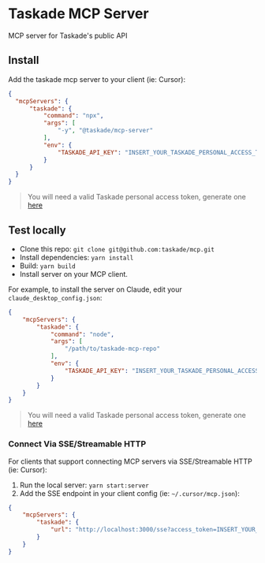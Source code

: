 # Taskade MCP Server

MCP server for Taskade's public API

## Install

Add the taskade mcp server to your client (ie: Cursor):


```json
{
  "mcpServers": {
      "taskade": {
          "command": "npx",
          "args": [
              "-y", "@taskade/mcp-server"
          ],
          "env": {
              "TASKADE_API_KEY": "INSERT_YOUR_TASKADE_PERSONAL_ACCESS_TOKEN_HERE"
          }
      }
  }
}
```

> You will need a valid Taskade personal access token, generate one [here](https://www.taskade.com/settings/password)



## Test locally

- Clone this repo: `git clone git@github.com:taskade/mcp.git`
- Install dependencies: `yarn install`
- Build: `yarn build`
- Install server on your MCP client.

For example, to install the server on Claude, edit your `claude_desktop_config.json`:

```json
{
    "mcpServers": {
        "taskade": {
            "command": "node",
            "args": [
                "/path/to/taskade-mcp-repo"
            ],
            "env": {
                "TASKADE_API_KEY": "INSERT_YOUR_TASKADE_PERSONAL_ACCESS_TOKEN_HERE"
            }
        }
    }
}
```
> You will need a valid Taskade personal access token, generate one [here](https://www.taskade.com/settings/password)

### Connect Via SSE/Streamable HTTP

For clients that support connecting MCP servers via SSE/Streamable HTTP (ie: Cursor):

1. Run the local server: `yarn start:server`
2. Add the SSE endpoint in your client config (ie: `~/.cursor/mcp.json`):

```json
{
    "mcpServers": {
        "taskade": {
            "url": "http://localhost:3000/sse?access_token=INSERT_YOUR_TASKADE_PERSONAL_ACCESS_TOKEN_HERE"
        }
    }
}
```